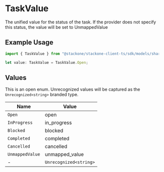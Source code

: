 # TaskValue

The unified value for the status of the task. If the provider does not specify this status, the value will be set to UnmappedValue

## Example Usage

```typescript
import { TaskValue } from "@stackone/stackone-client-ts/sdk/models/shared";

let value: TaskValue = TaskValue.Open;
```

## Values

This is an open enum. Unrecognized values will be captured as the `Unrecognized<string>` branded type.

| Name                   | Value                  |
| ---------------------- | ---------------------- |
| `Open`                 | open                   |
| `InProgress`           | in_progress            |
| `Blocked`              | blocked                |
| `Completed`            | completed              |
| `Cancelled`            | cancelled              |
| `UnmappedValue`        | unmapped_value         |
| -                      | `Unrecognized<string>` |
